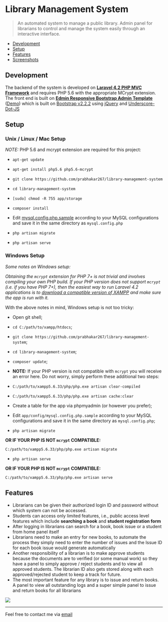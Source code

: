 # Library Management System

> An automated system to manage a public library. Admin panel for librarians to control and manage the system easily through an interactive interface.

 + [Development](#development)
 + [Setup](#setup)
 + [Features](#features)
 + [Screenshots](meta/README.md)

## Development
The backend of the system is developed on **[Laravel 4.2 PHP MVC Framework](http://laravel.com/)** and requires PHP 5.6 with the appropriate MCrypt extension.
The front end is built on **[Edmin Responsive Bootstrap Admin Template](http://egrappler.com/responsive-bootstrap-admin-template-edmin/)** ([Demo](http://www.egrappler.com/edmin/index.html)) which is built on [Bootstrap v2.2.2](http://bootstrapdocs.com/v2.2.2/docs/) using [jQuery](https://blog.jquery.com/2013/02/04/jquery-1-9-1-released/) and [Underscore-Dot-JS](http://underscorejs.org/)

## Setup
### Unix / Linux / Mac Setup

*NOTE:* PHP 5.6 and mcrypt extension are required for this project:

* `apt-get update`

* `apt-get install php5.6 php5.6-mcrypt`

* `git clone https://github.com/prabhakar267/library-management-system`

* `cd library-management-system`

* `[sudo] chmod -R 755 app/storage`

* `composer install`

 * Edit [mysql.config.php.sample](app/config/mysql.config.php.sample) according to your MySQL configurations and save it in the same directory as ```mysql.config.php```

* `php artisan migrate`

* `php artisan serve`

### Windows Setup

*Some notes on Windows setup:*

*Obtaining the `mcrypt` extension for PHP 7+ is not trivial and involves compiling your own PHP build.
If your PHP version does not support `mcrypt` (i.e. if you have PHP 7+), then the easiest way to run Laravel 4.2 applications is to [download a compatible version of XAMPP](https://www.apachefriends.org/xampp-files/5.6.33/xampp-win32-5.6.33-0-VC11-installer.exe) and make sure the app is run with it.*

With the above notes in mind, Windows setup is not too tricky:

* Open git shell;

* `cd C:/path/to/xampp/htdocs`;

* `git clone https://github.com/prabhakar267/library-management-system`;

* `cd library-management-system`;

* `composer update`;

* **NOTE:** If your PHP version is not compatible with `mcrypt` you will receive an error here. Do not worry, simply perform these additional two steps:
 * `C:/path/to/xampp5.6.33/php/php.exe artisan clear-compiled`
 * `C:/path/to/xampp5.6.33/php/php.exe artisan cache:clear`

* Create a table for the app via phpmyadmin (or however you prefer);

* Edit `app/config/mysql.config.php.sample` according to your MySQL configurations and save it in the same directory as `mysql.config.php`;

* `php artisan migrate`

 **OR IF YOUR PHP IS NOT `mcrypt` COMPATIBLE:**

 `C:/path/to/xampp5.6.33/php/php.exe artisan migrate`

* `php artisan serve`

 **OR IF YOUR PHP IS NOT `mcrypt` COMPATIBLE:**

 `C:/path/to/xampp5.6.33/php/php.exe artisan serve`

## Features
 + Librarians can be given their authorized login ID and password without which system can not be accessed.
 + Students can access only limited features, i.e., public access level features which include **searching a book** and **student registration form**
 + After logging in librarians can search for a book, book issue or a student from home panel itself
 + Librarians need to make an entry for new books, to automate the process they simply need to enter the number of issues and the Issue ID for each book issue would generate automatically
 + Another responsibility of a librarian is to make approve students because the documents are to verified (or some manual work) so they have a panel to simply approve / reject students and to view all approved students. The librarian ID also gets stored along with each approved/rejected student to keep a track for future.
 + The most important feature for any library is to issue and return books. A panel to view all outstanding logs and a super simple panel to issue and return books for all librarians


![](meta/screencapture-library-local-1450375427449.png)

--------------------------
Feel free to contact me via [email](http://goo.gl/68kmd6)
